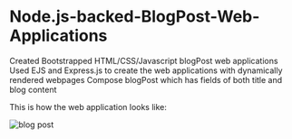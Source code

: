 # Node.js-backed-BlogPost-Web-Applications
Created Bootstrapped HTML/CSS/Javascript blogPost web applications
Used EJS and Express.js to create the web applications with dynamically rendered webpages
Compose blogPost which has fields of both title and blog content


This is how the web application looks like:

![blog post](https://user-images.githubusercontent.com/68340816/160883746-ca5e59be-58e2-43e9-a85c-f82427d67718.PNG)


